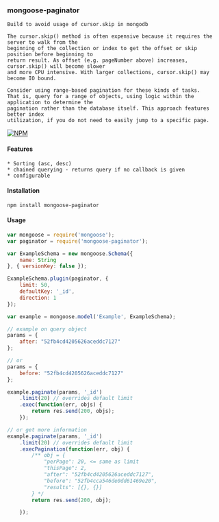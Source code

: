 ### mongoose-paginator

    Build to avoid usage of cursor.skip in mongodb
    
    The cursor.skip() method is often expensive because it requires the server to walk from the
    beginning of the collection or index to get the offset or skip position before beginning to
    return result. As offset (e.g. pageNumber above) increases, cursor.skip() will become slower
    and more CPU intensive. With larger collections, cursor.skip() may become IO bound.

    Consider using range-based pagination for these kinds of tasks.
    That is, query for a range of objects, using logic within the application to determine the
    pagination rather than the database itself. This approach features better index
    utilization, if you do not need to easily jump to a specific page.

    
[![NPM](https://nodei.co/npm/mongoose-paginator.png?downloads=true&stars=true)](https://nodei.co/npm/mongoose-paginator/)

#### Features
    * Sorting (asc, desc)
    * chained querying - returns query if no callback is given
    * configurable

#### Installation

```cli
npm install mongoose-paginator
```

#### Usage

```js
var mongoose = require('mongoose');
var paginator = require('mongoose-paginator');

var ExampleSchema = new mongoose.Schema({
    name: String
}, { versionKey: false });

ExampleSchema.plugin(paginator, {
    limit: 50,
    defaultKey: '_id',
    direction: 1
});

var example = mongoose.model('Example', ExampleSchema);

// example on query object
params = {
    after: "52fb4cd4205626aceddc7127"
};

// or
params = {
    before: "52fb4cd4205626aceddc7127"
};

example.paginate(params, '_id')
    .limit(20) // overrides default limit
    .exec(function(err, objs) {
        return res.send(200, objs);
    });

// or get more information
example.paginate(params, '_id')
    .limit(20) // overrides default limit
    .execPagination(function(err, obj) {
        /** obj = {
            "perPage": 20, <= same as limit
            "thisPage": 2,
            "after": "52fb4cd4205626aceddc7127",
            "before": "52fb4cca546de0dd61469e20",
            "results": [{}, {}]
        } */
        return res.send(200, obj);

    });

```
